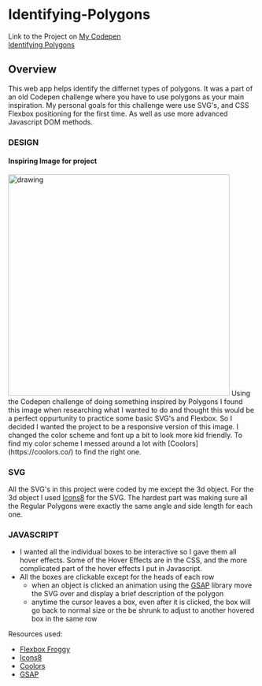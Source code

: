 # Identifying-Polygons

Link to the Project on [My Codepen](https://codepen.io/sbruno1519)<br> 
[Identifying Polygons](https://codepen.io/sbruno1519/pen/GRjzwer?editors=0100)

## Overview
This web app helps identify the differnet types of polygons. It was a part of an old Codepen challenge where you have to use polygons as your main inspiration. My personal goals for this challenge were use SVG's, and CSS Flexbox positioning for the first time. As well as use more advanced Javascript DOM methods.<br>

### DESIGN<br>

#### Inspiring Image for project
<img src = "https://www.skillsyouneed.com/images/geo/polygons.png" alt = "drawing" height = "450px"/>
Using the Codepen challenge of doing something inspired by Polygons I found this image when researching what I wanted to do and thought this would be a perfect oppurtunity to practice some basic SVG's and Flexbox. So I decided I wanted the project to be a responsive version of this image. I changed the color scheme and font up a bit to look more kid friendly. To find my color scheme I messed around a lot with [Coolors](https://coolors.co/) to find the right one. 

### SVG
All the SVG's in this project were coded by me except the 3d object. For the 3d object I used [Icons8](https://icons8.com/) for the SVG. The hardest part was making sure all the Regular Polygons were exactly the same angle and side length for each one.
### JAVASCRIPT
* I wanted all the individual boxes to be interactive so I gave them all hover effects. Some of the Hover Effects are in the CSS, and the more complicated part of the hover effects I put in Javascript.
* All the boxes are clickable except for the heads of each row
    * when an object is clicked an animation using the [GSAP](https://greensock.com/gsap/) library move the SVG over and display a brief description of the polygon
    * anytime the cursor leaves a box, even after it is clicked, the box will go back to normal size or the be shrunk to adjust to another hovered box in the same row
    

Resources used:<br>
* [Flexbox Froggy](https://flexboxfroggy.com/)
* [Icons8](https://icons8.com/) 
* [Coolors](https://coolors.co/)
* [GSAP](https://greensock.com/gsap/) 
